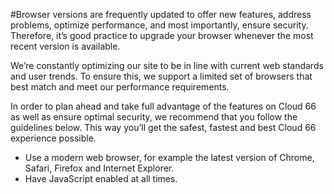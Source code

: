 <!-- post: -->

#Browser versions are frequently updated to offer new features, address problems, optimize performance, and most importantly, ensure security.
Therefore, it’s good practice to upgrade your browser whenever the most recent version is available.

We’re constantly optimizing our site to be in line with current web standards and user trends. To ensure this, we support a limited set of browsers that best match and meet our performance requirements.

In order to plan ahead and take full advantage of the features on Cloud 66 as well as ensure optimal security, we recommend that you follow the guidelines below. This way you’ll get the safest, fastest and best Cloud 66 experience possible.

- Use a modern web browser, for example the latest version of Chrome, Safari, Firefox and Internet Explorer.
- Have JavaScript enabled at all times.
